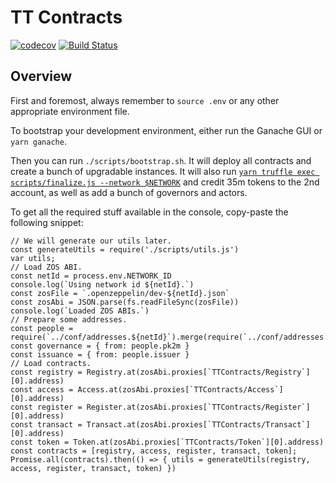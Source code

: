 # TT Contracts

[![codecov](https://codecov.io/gh/tableturn/tt-contracts/branch/master/graph/badge.svg?token=3qgwgCr9cg)](https://codecov.io/gh/tableturn/tt-contracts)
[![Build Status](https://ci.linky.one/api/badges/tableturn/tt-contracts/status.svg)](https://ci.linky.one/tableturn/tt-contracts)

## Overview

First and foremost, always remember to `source .env` or any other appropriate environment file.

To bootstrap your development environment, either run the Ganache GUI or `yarn ganache`.

Then you can run `./scripts/bootstrap.sh`. It will deploy all contracts and create a bunch of upgradable instances.
It will also run [`yarn truffle exec scripts/finalize.js --network $NETWORK`](scripts/finalize.js) and credit 35m tokens to the 2nd account, as well as add a bunch of governors and actors.

To get all the required stuff available in the console, copy-paste the following snippet:

```code
// We will generate our utils later.
const generateUtils = require('./scripts/utils.js')
var utils;
// Load ZOS ABI.
const netId = process.env.NETWORK_ID
console.log(`Using network id ${netId}.`)
const zosFile = `.openzeppelin/dev-${netId}.json`
const zosAbi = JSON.parse(fs.readFileSync(zosFile))
console.log(`Loaded ZOS ABIs.`)
// Prepare some addresses.
const people = require(`../conf/addresses.${netId}`).merge(require(`../conf/addresses.private.${netId}`))
const governance = { from: people.pk2m }
const issuance = { from: people.issuer }
// Load contracts.
const registry = Registry.at(zosAbi.proxies[`TTContracts/Registry`][0].address)
const access = Access.at(zosAbi.proxies[`TTContracts/Access`][0].address)
const register = Register.at(zosAbi.proxies[`TTContracts/Register`][0].address)
const transact = Transact.at(zosAbi.proxies[`TTContracts/Transact`][0].address)
const token = Token.at(zosAbi.proxies[`TTContracts/Token`][0].address)
const contracts = [registry, access, register, transact, token];
Promise.all(contracts).then(() => { utils = generateUtils(registry, access, register, transact, token) })
```
